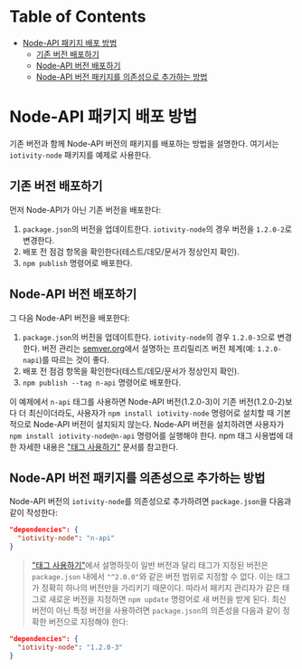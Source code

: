 # Table of Contents

- [Node-API 패키지 배포 방법](#node-api-패키지-배포-방법)
  - [기존 버전 배포하기](#기존-버전-배포하기)
  - [Node-API 버전 배포하기](#node-api-버전-배포하기)
  - [Node-API 버전 패키지를 의존성으로 추가하는 방법](#node-api-버전-패키지를-의존성으로-추가하는-방법)

# Node-API 패키지 배포 방법

기존 버전과 함께 Node-API 버전의 패키지를 배포하는 방법을 설명한다. 여기서는 `iotivity-node` 패키지를 예제로 사용한다.

## 기존 버전 배포하기

먼저 Node-API가 아닌 기존 버전을 배포한다:

1. `package.json`의 버전을 업데이트한다. `iotivity-node`의 경우 버전을 `1.2.0-2`로 변경한다.
2. 배포 전 점검 항목을 확인한다(테스트/데모/문서가 정상인지 확인).
3. `npm publish` 명령어로 배포한다.

## Node-API 버전 배포하기

그 다음 Node-API 버전을 배포한다:

1. `package.json`의 버전을 업데이트한다. `iotivity-node`의 경우 `1.2.0-3`으로 변경한다. 버전 관리는 [semver.org](https://semver.org/#spec-item-9)에서 설명하는 프리릴리즈 버전 체계(예: `1.2.0-napi`)를 따르는 것이 좋다.
2. 배포 전 점검 항목을 확인한다(테스트/데모/문서가 정상인지 확인).
3. `npm publish --tag n-api` 명령어로 배포한다.

이 예제에서 `n-api` 태그를 사용하면 Node-API 버전(1.2.0-3)이 기존 버전(1.2.0-2)보다 더 최신이더라도, 사용자가 `npm install iotivity-node` 명령어로 설치할 때 기본적으로 Node-API 버전이 설치되지 않는다. Node-API 버전을 설치하려면 사용자가 `npm install iotivity-node@n-api` 명령어를 실행해야 한다. npm 태그 사용법에 대한 자세한 내용은 ["태그 사용하기"][] 문서를 참고한다.

## Node-API 버전 패키지를 의존성으로 추가하는 방법

Node-API 버전의 `iotivity-node`를 의존성으로 추가하려면 `package.json`을 다음과 같이 작성한다:

```json
"dependencies": {
  "iotivity-node": "n-api"
}
```

> ["태그 사용하기"][]에서 설명하듯이 일반 버전과 달리 태그가 지정된 버전은 `package.json` 내에서 `"^2.0.0"`와 같은 버전 범위로 지정할 수 없다. 이는 태그가 정확히 하나의 버전만을 가리키기 때문이다. 따라서 패키지 관리자가 같은 태그로 새로운 버전을 지정하면 `npm update` 명령어로 새 버전을 받게 된다. 최신 버전이 아닌 특정 버전을 사용하려면 `package.json`의 의존성을 다음과 같이 정확한 버전으로 지정해야 한다:

```json
"dependencies": {
  "iotivity-node": "1.2.0-3"
}
```

["태그 사용하기"]: https://docs.npmjs.com/getting-started/using-tags